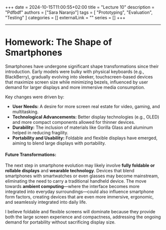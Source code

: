 +++ 
date = 2024-10-15T11:00:55+02:00
title = "Lecture 10"
description = "Pdfbdf"
authors = ["Sara Naranjo"]
tags = [
    "Prototyping",
    "Evaluation",
    "Testing"
    ]
categories = []
externalLink = ""
series = []
+++

___
# Homework: The Shape of Smartphones
Smartphones have undergone significant shape transformations since their introduction. Early models were bulky with physical keyboards (e.g., BlackBerry), gradually evolving into sleeker, touchscreen-based devices that maximize screen size while minimizing bezels, influenced by user demand for larger displays and more immersive media consumption.

Key changes were driven by:
- **User Needs:** A desire for more screen real estate for video, gaming, and multitasking.
- **Technological Advancements:** Better display technologies (e.g., OLED) and more compact components allowed for thinner devices.
- **Durability:** The inclusion of materials like Gorilla Glass and aluminum helped in reducing fragility.
- **Portability and Usability:** Foldable and flexible displays have emerged, aiming to blend large displays with portability.

#### Future Transformations:
The next step in smartphone evolution may likely involve **fully foldable or rollable displays** and **wearable technology**. Devices that blend smartphones with smartwatches or even glasses may become mainstream, eliminating the need to carry a traditional handheld device. The move towards **ambient computing**—where the interface becomes more integrated into everyday surroundings—could also influence smartphone form factors, creating devices that are even more immersive, ergonomic, and seamlessly integrated into daily life.

I believe foldable and flexible screens will dominate because they provide both the large screen experience and compactness, addressing the ongoing demand for portability without sacrificing display size.